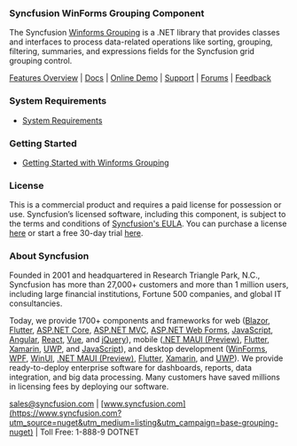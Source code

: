 ### Syncfusion WinForms Grouping Component

The Syncfusion [Winforms Grouping](https://www.syncfusion.com/winforms-ui-controls/grouping?utm_source=nuget&utm_medium=listing&utm_campaign=base-grouping-nuget) is a .NET library that provides classes and interfaces to process data-related operations like sorting, grouping, filtering, summaries, and expressions fields for the Syncfusion grid grouping control.

[Features Overview](https://www.syncfusion.com/winforms-ui-controls/grouping?utm_source=nuget&utm_medium=listing&utm_campaign=base-grouping-nuget) | [Docs](https://help.syncfusion.com/windowsforms/grouping/getting-started?utm_source=nuget&utm_medium=listing&utm_campaign=base-grouping-nuget) | [Online Demo](https://ej2.syncfusion.com/aspnetmvc/DocIO/UpdateFields?utm_source=nuget&utm_medium=listing&utm_campaign=base-grouping-nuget#/material) | [Support](https://www.syncfusion.com/support/directtrac/incidents/newincident?utm_source=nuget&utm_medium=listing&utm_campaign=base-grouping-nuget) | [Forums](https://www.syncfusion.com/forums?utm_source=nuget&utm_medium=listing&utm_campaign=base-grouping-nuget) | [Feedback](https://www.syncfusion.com/feedback?utm_source=nuget&utm_medium=listing&utm_campaign=base-grouping-nuget)

### System Requirements

* [System Requirements](https://help.syncfusion.com/windowsforms/installation/system-requirements?utm_source=nuget&utm_medium=listing&utm_campaign=base-grouping-nuget)

### Getting Started

* [Getting Started with Winforms Grouping](https://help.syncfusion.com/windowsforms/grouping/getting-started?utm_source=nuget&utm_medium=listing&utm_campaign=base-grouping-nuget)


### License

This is a commercial product and requires a paid license for possession or use. Syncfusion’s licensed software, including this component, is subject to the terms and conditions of [Syncfusion's EULA](https://www.syncfusion.com/eula/es/?utm_source=nuget&utm_medium=listing&utm_campaign=base-grouping-nuget). You can purchase a license [here](https://www.syncfusion.com/sales/products?utm_source=nuget&utm_medium=listing&utm_campaign=base-grouping-nuget) or start a free 30-day trial [here](https://www.syncfusion.com/account/manage-trials/start-trials?utm_source=nuget&utm_medium=listing&utm_campaign=base-grouping-nuget).

### About Syncfusion

Founded in 2001 and headquartered in Research Triangle Park, N.C., Syncfusion has more than 27,000+ customers and more than 1 million users, including large financial institutions, Fortune 500 companies, and global IT consultancies.
 
Today, we provide 1700+ components and frameworks for web ([Blazor](https://www.syncfusion.com/blazor-components?utm_source=nuget&utm_medium=listing&utm_campaign=base-grouping-nuget), [Flutter](https://www.syncfusion.com/flutter-widgets?utm_source=nuget&utm_medium=listing&utm_campaign=base-grouping-nuget), [ASP.NET Core](https://www.syncfusion.com/aspnet-core-ui-controls?utm_source=nuget&utm_medium=listing&utm_campaign=base-grouping-nuget), [ASP.NET MVC](https://www.syncfusion.com/aspnet-mvc-ui-controls?utm_source=nuget&utm_medium=listing&utm_campaign=base-grouping-nuget), [ASP.NET Web Forms](https://www.syncfusion.com/jquery/aspnet-webforms-ui-controls?utm_source=nuget&utm_medium=listing&utm_campaign=base-grouping-nuget), [JavaScript](https://www.syncfusion.com/javascript-ui-controls?utm_source=nuget&utm_medium=listing&utm_campaign=base-grouping-nuget), [Angular](https://www.syncfusion.com/angular-ui-components?utm_source=nuget&utm_medium=listing&utm_campaign=base-grouping-nuget), [React](https://www.syncfusion.com/react-ui-components?utm_source=nuget&utm_medium=listing&utm_campaign=base-grouping-nuget), [Vue](https://www.syncfusion.com/vue-ui-components?utm_source=nuget&utm_medium=listing&utm_campaign=base-grouping-nuget), and [jQuery](https://www.syncfusion.com/jquery-ui-widgets?utm_source=nuget&utm_medium=listing&utm_campaign=base-grouping-nuget)), mobile ([.NET MAUI (Preview)](https://www.syncfusion.com/maui-controls?utm_source=nuget&utm_medium=listing&utm_campaign=base-grouping-nuget), [Flutter](https://www.syncfusion.com/flutter-widgets?utm_source=nuget&utm_medium=listing&utm_campaign=base-grouping-nuget), [Xamarin](https://www.syncfusion.com/xamarin-ui-controls?utm_source=nuget&utm_medium=listing&utm_campaign=base-grouping-nuget), [UWP](https://www.syncfusion.com/uwp-ui-controls?utm_source=nuget&utm_medium=listing&utm_campaign=base-grouping-nuget), and [JavaScript](https://www.syncfusion.com/javascript-ui-controls?utm_source=nuget&utm_medium=listing&utm_campaign=base-grouping-nuget)), and desktop development ([WinForms](https://www.syncfusion.com/winforms-ui-controls?utm_source=nuget&utm_medium=listing&utm_campaign=base-grouping-nuget), [WPF](https://www.syncfusion.com/wpf-controls?utm_source=nuget&utm_medium=listing&utm_campaign=base-grouping-nuget), [WinUI](https://www.syncfusion.com/winui-controls?utm_source=nuget&utm_medium=listing&utm_campaign=base-grouping-nuget), [.NET MAUI (Preview)](https://www.syncfusion.com/maui-controls?utm_source=nuget&utm_medium=listing&utm_campaign=base-grouping-nuget), [Flutter](https://www.syncfusion.com/flutter-widgets?utm_source=nuget&utm_medium=listing&utm_campaign=base-grouping-nuget), [Xamarin](https://www.syncfusion.com/xamarin-ui-controls?utm_source=nuget&utm_medium=listing&utm_campaign=base-grouping-nuget), and [UWP](https://www.syncfusion.com/uwp-ui-controls?utm_source=nuget&utm_medium=listing&utm_campaign=base-grouping-nuget)). We provide ready-to-deploy enterprise software for dashboards, reports, data integration, and big data processing. Many customers have saved millions in licensing fees by deploying our software.

[sales@syncfusion.com](mailto:sales@syncfusion.com?Subject=Syncfusion%WinForms%20Grouping%20-%20NuGet) | [www.syncfusion.com](https://www.syncfusion.com?utm_source=nuget&utm_medium=listing&utm_campaign=base-grouping-nuget) | Toll Free: 1-888-9 DOTNET






